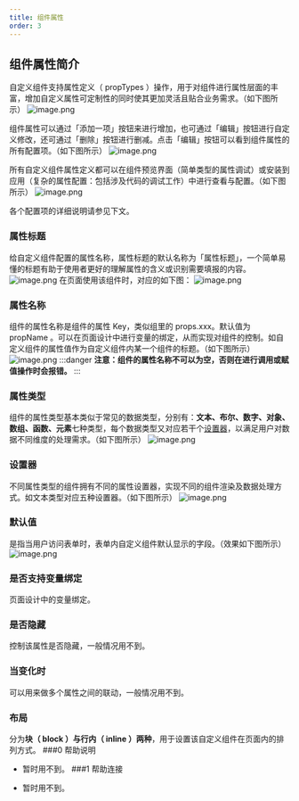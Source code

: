 ```yaml
---
title: 组件属性
order: 3
---
```

## 组件属性简介
自定义组件支持属性定义（ propTypes ）操作，用于对组件进行属性层面的丰富，增加自定义属性可定制性的同时使其更加灵活且贴合业务需求。（如下图所示）
![image.png](https://img.alicdn.com/imgextra/i1/O1CN01yoXUhR1HU7ktfxZUA_!!6000000000760-2-tps-750-382.png)

组件属性可以通过「添加一项」按钮来进行增加，也可通过「编辑」按钮进行自定义修改，还可通过「删除」按钮进行删减。点击「编辑」按钮可以看到组件属性的所有配置项。（如下图所示）
![image.png](https://img.alicdn.com/imgextra/i4/O1CN01SG5SRQ1J1O8ISMOYj_!!6000000000968-2-tps-959-531.png)

所有自定义组件属性定义都可以在组件预览界面（简单类型的属性调试）或安装到应用（复杂的属性配置：包括涉及代码的调试工作）中进行查看与配置。（如下图所示）
![image.png](https://img.alicdn.com/imgextra/i2/O1CN01KvEtGN21sN2sim8AQ_!!6000000007040-2-tps-959-530.png)

各个配置项的详细说明请参见下文。
### 属性标题
给自定义组件配置的属性名称，属性标题的默认名称为「属性标题」，一个简单易懂的标题有助于使用者更好的理解属性的含义或识别需要填报的内容。
![image.png](https://img.alicdn.com/imgextra/i1/O1CN01741mKp1dBjOZJh7pD_!!6000000003698-2-tps-959-531.png)
在页面使用该组件时，对应的如下图：
![image.png](https://img.alicdn.com/imgextra/i4/O1CN016Eh2Bd1ZoQOROjlfc_!!6000000003241-2-tps-959-530.png)

### 属性名称
组件的属性名称是组件的属性 Key，类似组里的 props.xxx。默认值为 propName 。可以在页面设计中进行变量的绑定，从而实现对组件的控制。如自定义组件的属性值作为自定义组件内某一个组件的标题。（如下图所示）
![image.png](https://img.alicdn.com/imgextra/i1/O1CN01VbSzl91czMhb6bGId_!!6000000003671-2-tps-959-530.png)
:::danger
**注意：组件的属性名称不可以为空，否则在进行调用或赋值操作时会报错。**
:::
### 属性类型
组件的属性类型基本类似于常见的数据类型，分别有：**文本、布尔、数字、对象、数组、函数、元素**七种类型，每个数据类型又对应若干个[设置器](#H3fbR)，以满足用户对数据不同维度的处理需求。（如下图所示）
![image.png](https://img.alicdn.com/imgextra/i4/O1CN01mCMiGB1NYbJwyCq5u_!!6000000001582-2-tps-959-531.png)
### 设置器
不同属性类型的组件拥有不同的属性设置器，实现不同的组件渲染及数据处理方式。如文本类型对应五种设置器。（如下图所示）
![image.png](https://img.alicdn.com/imgextra/i1/O1CN01FxpCbf1uX7MAFVary_!!6000000006046-2-tps-959-530.png)
### 默认值
是指当用户访问表单时，表单内自定义组件默认显示的字段。（效果如下图所示）
![image.png](https://img.alicdn.com/imgextra/i3/O1CN01vN7XI91DfnNu1gNmq_!!6000000000244-2-tps-959-530.png)
### 是否支持变量绑定
页面设计中的变量绑定。
### 是否隐藏
控制该属性是否隐藏，一般情况用不到。
### 当变化时
可以用来做多个属性之间的联动，一般情况用不到。
### 布局
分为**块（ block ）**与**行内（ inline ）两种**，用于设置该自定义组件在页面内的排列方式。
###0 帮助说明

- 暂时用不到。
###1 帮助连接

- 暂时用不到。
